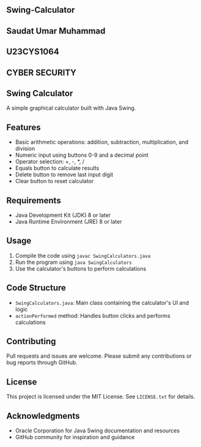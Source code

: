 ## Swing-Calculator


##  Saudat Umar Muhammad


##  U23CYS1064


##  CYBER SECURITY


## Swing Calculator

A simple graphical calculator built with Java Swing.

## Features
- Basic arithmetic operations: addition, subtraction, multiplication, and division
- Numeric input using buttons 0-9 and a decimal point
- Operator selection: +, -, *, /
- Equals button to calculate results
- Delete button to remove last input digit
- Clear button to reset calculator

## Requirements
- Java Development Kit (JDK) 8 or later
- Java Runtime Environment (JRE) 8 or later

## Usage
1. Compile the code using `javac SwingCalculators.java`
2. Run the program using `java SwingCalculators`
3. Use the calculator's buttons to perform calculations

## Code Structure
- `SwingCalculators.java`: Main class containing the calculator's UI and logic
- `actionPerformed` method: Handles button clicks and performs calculations

## Contributing
Pull requests and issues are welcome. Please submit any contributions or bug reports through GitHub.

## License
This project is licensed under the MIT License. See `LICENSE.txt` for details.

## Acknowledgments
- Oracle Corporation for Java Swing documentation and resources
- GitHub community for inspiration and guidance

